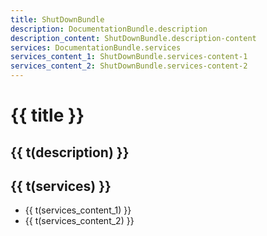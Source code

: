 ```yaml
---
title: ShutDownBundle
description: DocumentationBundle.description
description_content: ShutDownBundle.description-content
services: DocumentationBundle.services
services_content_1: ShutDownBundle.services-content-1
services_content_2: ShutDownBundle.services-content-2
---
```


# {{ title }}

## {{ t(description) }}

<p v-html="t(description_content)" />

## {{ t(services) }}

- {{ t(services_content_1) }}
- {{ t(services_content_2) }}

<script setup lang="ts">
import { useI18n } from 'vue-i18n'

const { t } = useI18n()
</script>
